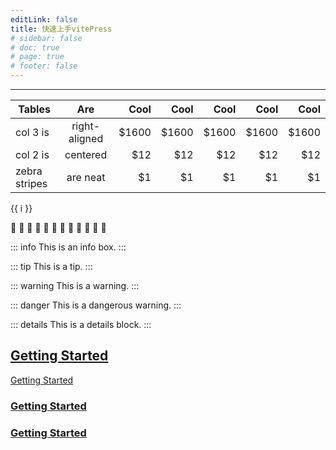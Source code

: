 ```yaml
---
editLink: false
title: 快速上手vitePress
# sidebar: false
# doc: true
# page: true
# footer: false
---
```


---

| Tables        |      Are      |  Cool |  Cool |  Cool |  Cool |  Cool |
| ------------- | :-----------: | ----: | ----: | ----: | ----: | ----: |
| col 3 is      | right-aligned | $1600 | $1600 | $1600 | $1600 | $1600 |
| col 2 is      |   centered    |   $12 |   $12 |   $12 |   $12 |   $12 |
| zebra stripes |   are neat    |    $1 |    $1 |    $1 |    $1 |    $1 |

<div>
<span v-for="i in 3">{{ i }}</span>
</div>

:tada: :100: :tada: :100: :tada: :100: :tada: :100: :tada: :100: :tada: :100:

::: info
This is an info box.
:::

::: tip
This is a tip.
:::

::: warning
This is a warning.
:::

::: danger
This is a dangerous warning.
:::

::: details
This is a details block.
:::

<!-- Do -->
## [Getting Started](./getting-started)
[Getting Started](../guide/getting-started)

<!-- Don't -->
### [Getting Started](./getting-started.md)
### [Getting Started](./getting-started.html)
